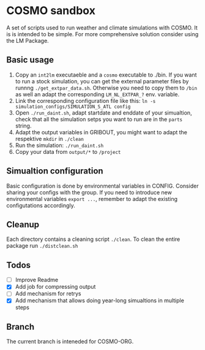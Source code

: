 # COSMO sandbox
A set of scripts used to run weather and climate simulations with COSMO. It is is intended to be simple. For more comprehensive solution consider using the LM Package.

## Basic usage

1. Copy an `int2lm` executaeble and a `cosmo` executable to ./bin. If you want to run a stock simulation, you can get the external parameter files by runnng `./get_extpar_data.sh`. Otherwise you need to copy them to `/bin` as well an adapt the corresponding `LM_NL_EXTPAR_?` env. variable.
2. Link the corresponding configuration file like this: `ln -s simulation_configs/SIMULATION_S_ATL config` 
4. Open `./run_daint.sh`, adapt startdate and enddate of your simualtion, check that all the simulation setps you want to run are in the `parts` string.
5. Adapt the output variables in GRIBOUT, you might want to adapt the respektive `mkdir` in `./clean` 
6. Run the simulation: `./run_daint.sh`
7. Copy your data from `output/*` to `/project`

## Simualtion configuration
Basic configuration is done by environmental variables in CONFIG. Consider sharing your configs with the group. If you need to introduce new environmental variables `export ...`, remember to adapt the existing configutations accordingly.

## Cleanup
Each directory contains a cleaning script `./clean`. To clean the entire package  run `./distclean.sh`

## Todos
- [ ] Improve Readme
- [x] Add job for compressing output
- [ ] Add mechanism for  retrys
- [x] Add mechanism that allows doing year-long simualtions in multiple steps

## Branch
The current branch is inteneded for COSMO-ORG.

